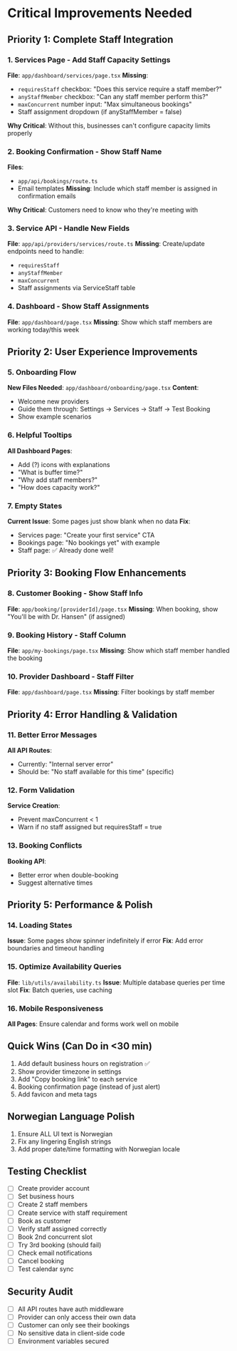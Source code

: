 # Critical Improvements Needed

## Priority 1: Complete Staff Integration

### 1. Services Page - Add Staff Capacity Settings
**File**: `app/dashboard/services/page.tsx`
**Missing**:
- `requiresStaff` checkbox: "Does this service require a staff member?"
- `anyStaffMember` checkbox: "Can any staff member perform this?"
- `maxConcurrent` number input: "Max simultaneous bookings"
- Staff assignment dropdown (if anyStaffMember = false)

**Why Critical**: Without this, businesses can't configure capacity limits properly

### 2. Booking Confirmation - Show Staff Name
**Files**:
- `app/api/bookings/route.ts`
- Email templates
**Missing**: Include which staff member is assigned in confirmation emails

**Why Critical**: Customers need to know who they're meeting with

### 3. Service API - Handle New Fields
**File**: `app/api/providers/services/route.ts`
**Missing**: Create/update endpoints need to handle:
- `requiresStaff`
- `anyStaffMember`
- `maxConcurrent`
- Staff assignments via ServiceStaff table

### 4. Dashboard - Show Staff Assignments
**File**: `app/dashboard/page.tsx`
**Missing**: Show which staff members are working today/this week

## Priority 2: User Experience Improvements

### 5. Onboarding Flow
**New Files Needed**: `app/dashboard/onboarding/page.tsx`
**Content**:
- Welcome new providers
- Guide them through: Settings → Services → Staff → Test Booking
- Show example scenarios

### 6. Helpful Tooltips
**All Dashboard Pages**:
- Add (?) icons with explanations
- "What is buffer time?"
- "Why add staff members?"
- "How does capacity work?"

### 7. Empty States
**Current Issue**: Some pages just show blank when no data
**Fix**:
- Services page: "Create your first service" CTA
- Bookings page: "No bookings yet" with example
- Staff page: ✅ Already done well!

## Priority 3: Booking Flow Enhancements

### 8. Customer Booking - Show Staff Info
**File**: `app/booking/[providerId]/page.tsx`
**Missing**: When booking, show "You'll be with Dr. Hansen" (if assigned)

### 9. Booking History - Staff Column
**File**: `app/my-bookings/page.tsx`
**Missing**: Show which staff member handled the booking

### 10. Provider Dashboard - Staff Filter
**File**: `app/dashboard/page.tsx`
**Missing**: Filter bookings by staff member

## Priority 4: Error Handling & Validation

### 11. Better Error Messages
**All API Routes**:
- Currently: "Internal server error"
- Should be: "No staff available for this time" (specific)

### 12. Form Validation
**Service Creation**:
- Prevent maxConcurrent < 1
- Warn if no staff assigned but requiresStaff = true

### 13. Booking Conflicts
**Booking API**:
- Better error when double-booking
- Suggest alternative times

## Priority 5: Performance & Polish

### 14. Loading States
**Issue**: Some pages show spinner indefinitely if error
**Fix**: Add error boundaries and timeout handling

### 15. Optimize Availability Queries
**File**: `lib/utils/availability.ts`
**Issue**: Multiple database queries per time slot
**Fix**: Batch queries, use caching

### 16. Mobile Responsiveness
**All Pages**: Ensure calendar and forms work well on mobile

## Quick Wins (Can Do in <30 min)

1. Add default business hours on registration ✅
2. Show provider timezone in settings
3. Add "Copy booking link" to each service
4. Booking confirmation page (instead of just alert)
5. Add favicon and meta tags

## Norwegian Language Polish

1. Ensure ALL UI text is Norwegian
2. Fix any lingering English strings
3. Add proper date/time formatting with Norwegian locale

## Testing Checklist

- [ ] Create provider account
- [ ] Set business hours
- [ ] Create 2 staff members
- [ ] Create service with staff requirement
- [ ] Book as customer
- [ ] Verify staff assigned correctly
- [ ] Book 2nd concurrent slot
- [ ] Try 3rd booking (should fail)
- [ ] Check email notifications
- [ ] Cancel booking
- [ ] Test calendar sync

## Security Audit

- [ ] All API routes have auth middleware
- [ ] Provider can only access their own data
- [ ] Customer can only see their bookings
- [ ] No sensitive data in client-side code
- [ ] Environment variables secured
